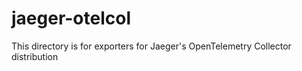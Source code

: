 # jaeger-otelcol
This directory is for exporters for Jaeger's OpenTelemetry Collector distribution


